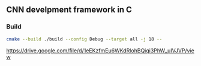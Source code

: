 ## CNN develpment framework in C
### Build
```bash
cmake --build ./build --config Debug --target all -j 18 --
```

https://drive.google.com/file/d/1eEKzfmEu6WKdRlohBQiqi3PhW_uIVJVP/view